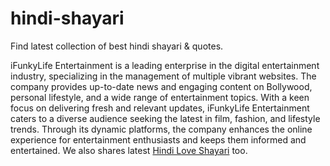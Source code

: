 # hindi-shayari
Find latest collection of best hindi shayari &amp; quotes.


iFunkyLife Entertainment is a leading enterprise in the digital entertainment industry, specializing in the management of multiple vibrant websites. The company provides up-to-date news and engaging content on Bollywood, personal lifestyle, and a wide range of entertainment topics. With a keen focus on delivering fresh and relevant updates, iFunkyLife Entertainment caters to a diverse audience seeking the latest in film, fashion, and lifestyle trends. Through its dynamic platforms, the company enhances the online experience for entertainment enthusiasts and keeps them informed and entertained. We also shares latest <a href="https://ifunkeelife.com/shayari/love-shayari/">Hindi Love Shayari</a> too.
